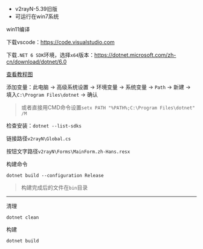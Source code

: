 - v2rayN-5.39旧版
- 可运行在win7系统

win11编译

下载vscode：https://code.visualstudio.com

下载`.NET 6 SDK`环境，选择`x64`版本：https://dotnet.microsoft.com/zh-cn/download/dotnet/6.0

[查看教程图](https://private-user-images.githubusercontent.com/153331261/383936037-d8ad0b09-e327-4bd5-9ead-530694a367df.png?jwt=eyJhbGciOiJIUzI1NiIsInR5cCI6IkpXVCJ9.eyJpc3MiOiJnaXRodWIuY29tIiwiYXVkIjoicmF3LmdpdGh1YnVzZXJjb250ZW50LmNvbSIsImtleSI6ImtleTUiLCJleHAiOjE3MzA5ODczNjEsIm5iZiI6MTczMDk4NzA2MSwicGF0aCI6Ii8xNTMzMzEyNjEvMzgzOTM2MDM3LWQ4YWQwYjA5LWUzMjctNGJkNS05ZWFkLTUzMDY5NGEzNjdkZi5wbmc_WC1BbXotQWxnb3JpdGhtPUFXUzQtSE1BQy1TSEEyNTYmWC1BbXotQ3JlZGVudGlhbD1BS0lBVkNPRFlMU0E1M1BRSzRaQSUyRjIwMjQxMTA3JTJGdXMtZWFzdC0xJTJGczMlMkZhd3M0X3JlcXVlc3QmWC1BbXotRGF0ZT0yMDI0MTEwN1QxMzQ0MjFaJlgtQW16LUV4cGlyZXM9MzAwJlgtQW16LVNpZ25hdHVyZT04MDQ4N2UzOTFhYjEwNTkwZThhOWMyYjM0NjRjMmEwMWYwNDg2Yzk2ZjZiNTg1NjE2YTA0OGEzMjQxMmM5NjM1JlgtQW16LVNpZ25lZEhlYWRlcnM9aG9zdCJ9.UQkbONojXVqCopAjqACGUUoNtii2yNFkw9dWCp_OJOU)

添加变量：此电脑 → 高级系统设置 → 环境变量 → 系统变量 → `Path` → 新建 → 填入`C:\Program Files\dotnet` → 确认

> 或者直接用CMD命令设置`setx PATH "%PATH%;C:\Program Files\dotnet" /M`

检查安装：`dotnet --list-sdks`

链接路径`v2rayN\Global.cs`

按钮文字路径`v2rayN\Forms\MainForm.zh-Hans.resx`



构建命令
```
dotnet build --configuration Release
```

> 构建完成后的文件在`bin`目录

---


清理
```
dotnet clean
```
构建
```
dotnet build
```
